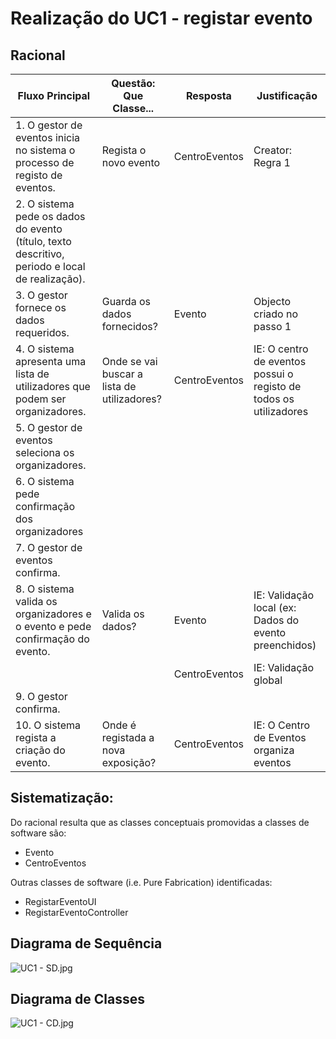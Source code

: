 # Realização do UC1 - registar evento #

## Racional ##

Fluxo Principal | Questão: Que Classe... | Resposta | Justificação
--------------- | ---------------------- | -------- | ------------
1. O gestor de eventos inicia no sistema o processo de registo de eventos. |Regista o novo evento	|CentroEventos	|Creator: Regra 1
2. O sistema pede os dados do evento (título, texto descritivo, periodo e local de realização). |||
3. O gestor fornece os dados requeridos. |Guarda os dados fornecidos?	|Evento	|Objecto criado no passo 1
4. O sistema apresenta uma lista de utilizadores que podem ser organizadores. |Onde se vai buscar a lista de utilizadores? | CentroEventos | IE: O centro de eventos possui o registo de todos os utilizadores
5. O gestor de eventos seleciona os organizadores.|||
6. O sistema pede confirmação dos organizadores|||
7. O gestor de eventos confirma.|||
8. O sistema valida os organizadores e o evento e pede confirmação do evento. |Valida os dados?	|Evento	|IE: Validação local (ex: Dados do evento preenchidos)
	|	|CentroEventos	|IE: Validação global
9. O gestor confirma.|||
10. O sistema regista a criação do evento. |Onde é registada a nova exposição?	|CentroEventos	| IE: O Centro de Eventos organiza eventos



## Sistematização: ##

Do racional resulta que as classes conceptuais promovidas a classes de software são:

* Evento
* CentroEventos


Outras classes de software (i.e. Pure Fabrication) identificadas:  

* RegistarEventoUI
* RegistarEventoController


## Diagrama de Sequência ##
![UC1 - SD.jpg](https://bitbucket.org/repo/goXzaB/images/2332920383-UC1%20-%20SD.jpg)

## Diagrama de Classes ##
![UC1 - CD.jpg](https://bitbucket.org/repo/goXzaB/images/3028935559-UC1%20-%20CD.jpg)